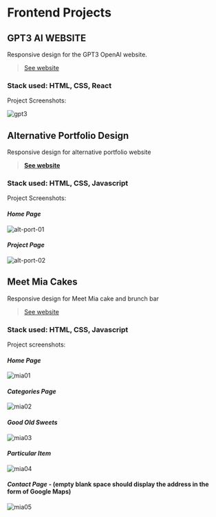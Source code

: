 # Frontend Projects

## GPT3 AI WEBSITE

Responsive design for the GPT3 OpenAI website.

> [See website](https://gpt3-ai-dev.web.app/)

### Stack used: HTML, CSS, React

Project Screenshots:

![gpt3](https://user-images.githubusercontent.com/46372998/178019413-a9498868-9c6e-421b-9a2e-9b6819fb7f63.png)


## Alternative Portfolio Design

Responsive design for alternative portfolio website

> [**See website**](https://alternate-portfolio.web.app/)

### Stack used: HTML, CSS, Javascript

Project Screenshots:

#### *Home Page*
![alt-port-01](https://user-images.githubusercontent.com/46372998/210431263-c08a476a-c4e9-4c5c-b34d-df981f371357.png)

#### *Project Page*
![alt-port-02](https://user-images.githubusercontent.com/46372998/210431270-a2b4bf6a-cafa-49cd-844c-4bfd63ff4400.png)


## Meet Mia Cakes

Responsive design for Meet Mia cake and brunch bar

> [See website](https://meet-mia-cakes.web.app/)

### Stack used: HTML, CSS, Javascript

Project screenshots:

#### *Home Page*

![mia01](https://user-images.githubusercontent.com/46372998/178002592-e8ed89ff-ae44-4358-8ca4-601af7090508.png)

#### *Categories Page*

![mia02](https://user-images.githubusercontent.com/46372998/178002650-9e513ee0-e71b-4159-9132-f84b6f95c49c.png)

#### *Good Old Sweets*

![mia03](https://user-images.githubusercontent.com/46372998/178002748-b9b7974e-8f91-4815-b42b-e84b4a191f35.png)

#### *Particular Item*

![mia04](https://user-images.githubusercontent.com/46372998/178002790-f1474613-eb14-4362-bb21-d0ee7be18cb8.png)

#### *Contact Page* - (empty blank space should display the address in the form of Google Maps)

![mia05](https://user-images.githubusercontent.com/46372998/178002820-7a770d71-aa8b-457c-9110-7c60ff5825b4.png)
